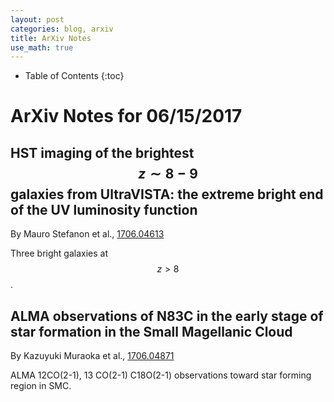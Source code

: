 ```yaml
---
layout: post
categories: blog, arxiv
title: ArXiv Notes
use_math: true
---
```


* Table of Contents
{:toc}


# ArXiv Notes for 06/15/2017

## HST imaging of the brightest $$ z \sim 8-9$$ galaxies from UltraVISTA: the extreme bright end of the UV luminosity function

By Mauro Stefanon et al., [1706.04613](https://arxiv.org/abs/1706.04613)

Three bright galaxies at $$ z> 8 $$.

## ALMA observations of N83C in the early stage of star formation in the Small Magellanic Cloud

By Kazuyuki Muraoka et al., [1706.04871](https://arxiv.org/abs/1706.04871)

ALMA 12CO(2-1), 13 CO(2-1) C18O(2-1) observations toward star forming region in SMC.